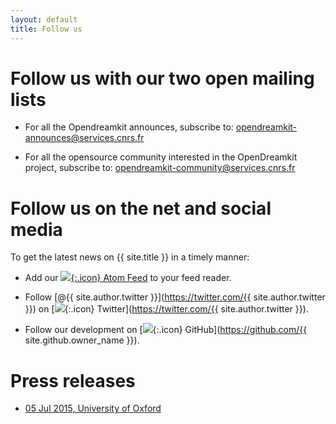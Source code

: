 ```yaml
---
layout: default
title: Follow us
---
```

# Follow us with our two open mailing lists

* For all the Opendreamkit announces, subscribe to: 
opendreamkit-announces@services.cnrs.fr 

* For all the opensource community interested in the OpenDreamkit project, subscribe to: opendreamkit-community@services.cnrs.fr 


# Follow us on the net and social media

To get the latest news on {{ site.title }} in a timely manner:

* Add our [![](../public/feed.png){:.icon} Atom Feed](../atom.xml) to your feed reader.

* Follow [@{{ site.author.twitter }}](https://twitter.com/{{ site.author.twitter }}) on [![](../public/twitter.png){:.icon}
Twitter](https://twitter.com/{{ site.author.twitter }}).

* Follow our development on [![](../public/github.png){:.icon} GitHub](https://github.com/{{ site.github.owner_name }}).

# Press releases

* [05 Jul 2015, University of Oxford](http://www.cs.ox.ac.uk/news/954-full.html)
